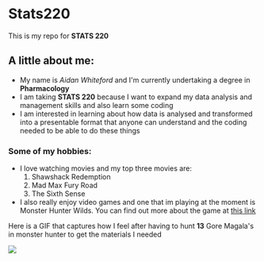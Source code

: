 # Stats220

This is my repo for **STATS 220** 

## A little about me:

* My name is *Aidan Whiteford* and I'm currently undertaking a degree in **Pharmacology**
* I am taking **STATS 220** because I want to expand my data analysis and management skills and also learn some coding
* I am interested in learning about how data is analysed and transformed into a presentable format that anyone can understand and the coding needed to be able to do these things

### Some of my hobbies:
* I love watching movies and my top three movies are:
    1. Shawshack Redemption
    2. Mad Max Fury Road
    3. The Sixth Sense
* I also really enjoy video games and one that im playing at the moment is Monster Hunter Wilds. You can find out more about the game at [this link](https://www.monsterhunter.com/wilds/en-us/)

Here is a GIF that captures how I feel after having to hunt **13** Gore Magala's in monster hunter to get the materials I needed

![](https://media0.giphy.com/media/v1.Y2lkPTc5MGI3NjExMjYzdHgxdDN1OHo5NXpma2doNWR3b2UyMWYwaGRmbnM1dXUzZ2FndCZlcD12MV9pbnRlcm5hbF9naWZfYnlfaWQmY3Q9Zw/JwwYTeuOHhEB2/giphy.gif)
